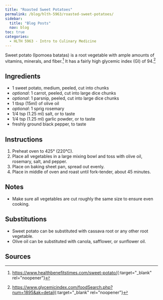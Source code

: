 ```yaml
---
title: "Roasted Sweet Potatoes"
permalink: /blog/hlth-5963/roasted-sweet-potatoes/
sidebar:
  title: "Blog Posts"
  nav: blog
toc: true
categories:
  - HLTH 5963 - Intro to Culinary Medicine
---
```


Sweet potato (Ipomoea batatas) is a root vegetable with ample amounts of vitamins, minerals, and fiber.[^1]
It has a fairly high glycemic index (GI) of 94.[^2]

## Ingredients
- 1 sweet potato, medium, peeled, cut into chunks
- *optional*: 1 carrot, peeled, cut into large dice chunks
- *optional*: 1 parsnip, peeled, cut into large dice chunks
- 1 tbsp (15ml) of olive oil
- *optional*: 1 sprig rosemary
- 1/4 tsp (1.25 ml) salt, or to taste
- 1/4 tsp (1.25 ml) garlic powder, or to taste
- freshly ground black pepper, to taste

## Instructions
1. Preheat oven to 425&deg; (220&deg;C).
2. Place all vegetables in a large mixing bowl and toss with olive oil, rosemary, salt, and pepper.
3. Place on baking sheet pan, spread out evenly.
4. Place in middle of oven and roast until fork-tender, about 45 minutes.

## Notes
- Make sure all vegetables are cut roughly the same size to ensure even cooking.

## Substitutions
- Sweet potato can be substituted with cassava root or any other root vegetable.
- Olive oil can be substituted with canola, safflower, or sunflower oil.

## Sources
[^1]:<https://www.healthbenefitstimes.com/sweet-potato/>{:target="_blank" rel="noopener"}
[^2]:<https://www.glycemicindex.com/foodSearch.php?num=1895&ak=detail>{:target="_blank" rel="noopener"}
